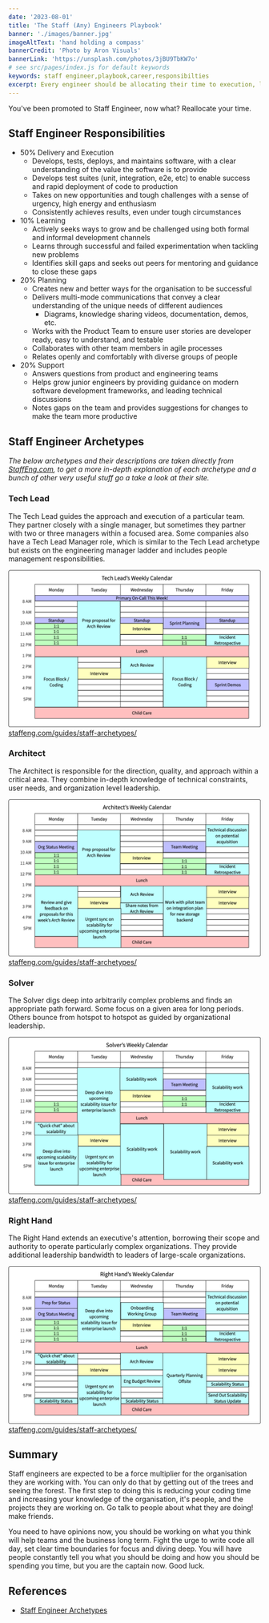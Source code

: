 ```yaml
---
date: '2023-08-01'
title: 'The Staff (Any) Engineers Playbook'
banner: './images/banner.jpg'
imageAltText: 'hand holding a compass'
bannerCredit: 'Photo by Aron Visuals'
bannerLink: 'https://unsplash.com/photos/3jBU9TbKW7o'
# see src/pages/index.js for default keywords
keywords: staff engineer,playbook,career,responsibilties
excerpt: Every engineer should be allocating their time to execution, learning, planning, and support in different ratios. This post is a cognitive artefact outlining the responsibilty ratios of a Staff Engineer, adjust ratios to suit yourself.
---
```


You've been promoted to Staff Engineer, now what? Reallocate your time.

## Staff Engineer Responsibilities

- 50% Delivery and Execution 
    - Develops, tests, deploys, and maintains software, with a clear understanding of the value the software is to provide
    - Develops test suites (unit, integration, e2e, etc) to enable success and rapid deployment of code to production
    - Takes on new opportunities and tough challenges with a sense of urgency, high energy and enthusiasm
    - Consistently achieves results, even under tough circumstances
- 10% Learning
    - Actively seeks ways to grow and be challenged using both formal and informal development channels
    - Learns through successful and failed experimentation when tackling new problems
    - Identifies skill gaps and seeks out peers for mentoring and guidance to close these gaps
- 20% Planning
    - Creates new and better ways for the organisation to be successful
    - Delivers multi-mode communications that convey a clear understanding of the unique needs of different audiences
        - Diagrams, knowledge sharing videos, documentation, demos, etc.
    - Works with the Product Team to ensure user stories are developer ready, easy to understand, and testable
    - Collaborates with other team members in agile processes
    - Relates openly and comfortably with diverse groups of people
- 20% Support
    - Answers questions from product and engineering teams
    - Helps grow junior engineers by providing guidance on modern software development frameworks, and leading technical discussions
    - Notes gaps on the team and provides suggestions for changes to make the team more productive


## Staff Engineer Archetypes

*The below archetypes and their descriptions are taken directly from [StaffEng.com](https://staffeng.com/guides/staff-archetypes/), to get a more in-depth explanation of each archetype and a bunch of other very useful stuff go a take a look at their site.*


### Tech Lead

The Tech Lead guides the approach and execution of a particular team. They partner closely with a single manager, but sometimes they partner with two or three managers within a focused area. Some companies also have a Tech Lead Manager role, which is similar to the Tech Lead archetype but exists on the engineering manager ladder and includes people management responsibilities.

![](./images/TechLeadCalendar.png)
[staffeng.com/guides/staff-archetypes/](https://staffeng.com/guides/staff-archetypes/)

### Architect

The Architect is responsible for the direction, quality, and approach within a critical area. They combine in-depth knowledge of technical constraints, user needs, and organization level leadership.

![](./images/ArchitectCalendar.png)
[staffeng.com/guides/staff-archetypes/](https://staffeng.com/guides/staff-archetypes/)

### Solver

The Solver digs deep into arbitrarily complex problems and finds an appropriate path forward. Some focus on a given area for long periods. Others bounce from hotspot to hotspot as guided by organizational leadership.

![](./images/SolverCalendar.png)
[staffeng.com/guides/staff-archetypes/](https://staffeng.com/guides/staff-archetypes/)

### Right Hand

The Right Hand extends an executive's attention, borrowing their scope and authority to operate particularly complex organizations. They provide additional leadership bandwidth to leaders of large-scale organizations.

![](./images/RightHandCalendar.png)
[staffeng.com/guides/staff-archetypes/](https://staffeng.com/guides/staff-archetypes/)


## Summary

Staff engineers are expected to be a force multiplier for the organisation they are working with. You can only do that by getting out of the trees and seeing the forest. The first step to doing this is reducing your coding time and increasing your knowledge of the organisation, it's people, and the projects they are working on. Go talk to people about what they are doing! make friends.

You need to have opinions now, you should be working on what you think will help teams and the business long term. Fight the urge to write code all day, set clear time boundaries for focus and diving deep. You will have people constantly tell you what you should be doing and how you should be spending you time, but you are the captain now. Good luck.

## References

- [Staff Engineer Archetypes](https://staffeng.com/guides/staff-archetypes/)